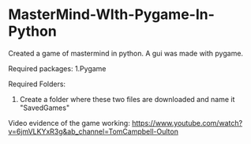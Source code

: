 # MasterMind-WIth-Pygame-In-Python
Created a game of mastermind in python. A gui was made with pygame.

Required packages:
1.Pygame

Required Folders:
1. Create a folder where these two files are downloaded and name it "SavedGames"

Video evidence of the game working:
https://www.youtube.com/watch?v=6jmVLKYxR3g&ab_channel=TomCampbell-Oulton
